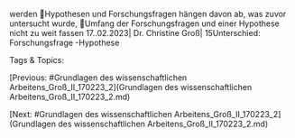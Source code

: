 werden
Hypothesen und Forschungsfragen hängen davon ab, was zuvor untersucht 
wurde,
Umfang der Forschungsfragen und einer Hypothese nicht zu weit fassen
17..02.2023| Dr. Christine Groß| 15Unterschied: Forschungsfrage -Hypothese

   Tags & Topics:
   

[Previous: #Grundlagen des wissenschaftlichen Arbeitens_Groß_II_170223_2](Grundlagen des wissenschaftlichen Arbeitens_Groß_II_170223_2.md)

[Next: #Grundlagen des wissenschaftlichen Arbeitens_Groß_II_170223_2](Grundlagen des wissenschaftlichen Arbeitens_Groß_II_170223_2.md)